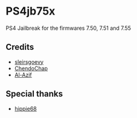 # PS4jb75x

PS4 Jailbreak for the firmwares 7.50, 7.51 and 7.55

## Credits

- [sleirsgoevy](https://github.com/sleirsgoevy)
- [ChendoChap](https://github.com/ChendoChap)
- [Al-Azif](https://github.com/Al-Azif)

## Special thanks
- [hippie68](https://github.com/hippie68)
